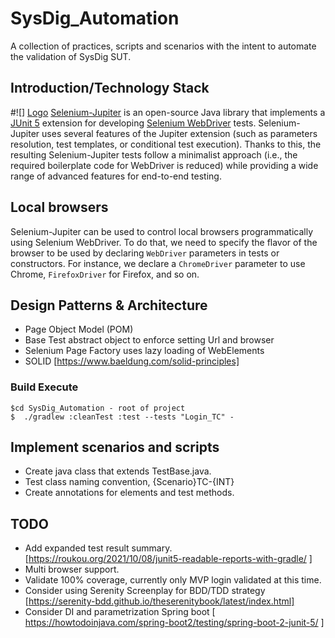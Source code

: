 # SysDig_Automation

A collection of practices, scripts and scenarios with the intent to automate the validation of SysDig SUT.

## Introduction/Technology Stack
#![]   [Logo]
  [Selenium-Jupiter] is an open-source Java library that implements a [JUnit 5] extension for developing [Selenium WebDriver] tests. Selenium-Jupiter uses several features of the Jupiter extension (such as parameters resolution, test templates, or conditional test execution). Thanks to this, the resulting Selenium-Jupiter tests follow a minimalist approach (i.e., the required boilerplate code for WebDriver is reduced) while providing a wide range of advanced features for end-to-end testing.
## Local browsers
Selenium-Jupiter can be used to control local browsers programmatically using Selenium WebDriver. To do that, we need to specify the flavor of the browser to be used by declaring `WebDriver` parameters in tests or constructors. For instance, we declare a `ChromeDriver` parameter to use Chrome, `FirefoxDriver` for Firefox, and so on.
## Design Patterns & Architecture
- Page Object Model (POM)
- Base Test abstract object to enforce setting Url and browser
- Selenium Page Factory uses lazy loading of WebElements
- SOLID [https://www.baeldung.com/solid-principles]
### Build Execute

```
$cd SysDig_Automation - root of project
$  ./gradlew :cleanTest :test --tests "Login_TC" - 
```
## Implement scenarios and scripts
- Create java class that extends TestBase.java. 
- Test class naming convention, {Scenario}TC-{INT}
- Create annotations for elements and test methods.


## TODO
- Add expanded test result summary. [https://roukou.org/2021/10/08/junit5-readable-reports-with-gradle/ ]
- Multi browser support.
- Validate 100% coverage, currently only MVP login validated at this time.
- Consider using Serenity Screenplay for BDD/TDD strategy [https://serenity-bdd.github.io/theserenitybook/latest/index.html]
- Consider DI and parametrization Spring boot [ https://howtodoinjava.com/spring-boot2/testing/spring-boot-2-junit-5/ ]

[Logo]: https://bonigarcia.dev/img/seljup.png
[Selenium-Jupiter]: https://bonigarcia.dev/selenium-jupiter/
[JUnit 5]: https://junit.org/junit5/docs/current/user-guide/
[Selenium WebDriver]: https://www.selenium.dev/docs/site/en/webdriver/
[WebDriverManager]: https://github.com/bonigarcia/webdrivermanager